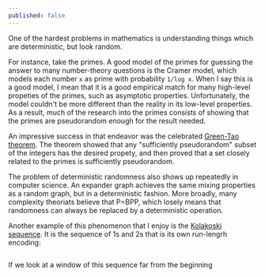 ```yaml
---
published: false
---
```

One of the hardest problems in mathematics is understanding things which are deterministic, but look random.

For instance, take the primes. A good model of the primes for guessing the answer to many number-theory questions is the Cramer model, which models each number `x` as prime with probability `1/log x`. When I say this is a good model, I mean that it is a good empirical match for many high-level propeties of the primes, such as asymptotic properties. Unfortunately, the model couldn't be more different than the reality in its low-level properties. As a result, much of the research into the primes consists of showing that the primes are pseudorandom enough for the result needed.

An impressive success in that endeavor was the celebrated [Green-Tao theorem](https://en.wikipedia.org/wiki/Green%E2%80%93Tao_theorem). The theorem showed that any "sufficiently pseudorandom" subset of the integers has the desired propety, and then proved that a set closely related to the primes is sufficiently pseudorandom.

The problem of deterministic randomness also shows up repeatedly in computer science. An expander graph achieves the same mixing properties as a random graph, but in a deterministic fashion. More broadly, many complexity theoriats believe that P=BPP, which losely means that randomness can always be replaced by a deterministic operation.

Another example of this phenomenon that I enjoy is the [Kolakoski sequence](https://en.m.wikipedia.org/wiki/Kolakoski_sequence). It is the sequence of 1s and 2s that is its own run-lengrh encoding:

```1, 2, 2, 1, 1, 2, 1, 2, 2, 1, 2, 2, ...
```

If we look at a window of this sequence far from the beginning